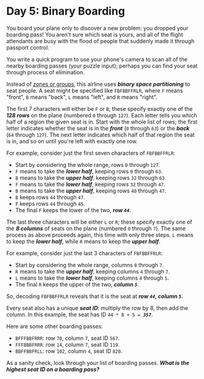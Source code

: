 # Day 5: Binary Boarding

You board your plane only to discover a new problem: you dropped your boarding pass! You aren't sure which seat is yours, and all of the flight attendants are busy with the flood of people that suddenly made it through passport control.

You write a quick program to use your phone's camera to scan all of the nearby boarding passes (your puzzle input); perhaps you can find your seat through process of elimination.

Instead of [zones or groups](https://www.youtube.com/watch?v=oAHbLRjF0vo), this airline uses **_binary space partitioning_** to seat people. A seat might be specified like `FBFBBFFRLR`, where `F` means "front", `B` means "back", `L` means "left", and `R` means "right".

The first 7 characters will either be `F` or `B`; these specify exactly one of the **_128 rows_** on the plane (numbered `0` through `127`). Each letter tells you which half of a region the given seat is in. Start with the whole list of rows; the first letter indicates whether the seat is in the **_front_** (`0` through `63`) or the **_back_** (`64` through `127`). The next letter indicates which half of that region the seat is in, and so on until you're left with exactly one row.

For example, consider just the first seven characters of `FBFBBFFRLR`:

- Start by considering the whole range, rows `0` through `127`.
- `F` means to take the **_lower half_**, keeping rows `0` through `63`.
- `B` means to take the **_upper half_**, keeping rows `32` through `63`.
- `F` means to take the **_lower half_**, keeping rows `32` through `47`.
- `B` means to take the **_upper half_**, keeping rows `40` through `47`.
- `B` keeps rows `44` through `47`.
- `F` keeps rows `44` through `45`.
- The final `F` keeps the lower of the two, **_row `44`_**.

The last three characters will be either `L` or `R`; these specify exactly one of the **_8 columns_** of seats on the plane (numbered `0` through `7`). The same process as above proceeds again, this time with only three steps. `L` means to keep the **_lower half_**, while `R` means to keep the **_upper half_**.

For example, consider just the last 3 characters of `FBFBBFFRLR`:

- Start by considering the whole range, columns `0` through `7`.
- `R` means to take the **_upper half_**, keeping columns `4` through `7`.
- `L` means to take the **_lower half_**, keeping columns `4` through `5`.
- The final `R` keeps the upper of the two, **_column `5`_**.

So, decoding `FBFBBFFRLR` reveals that it is the seat at **_row `44`, column `5`_**.

Every seat also has a unique **_seat ID_**: multiply the row by 8, then add the column. In this example, the seat has ID `44 * 8 + 5 = `**_`357`_**.

Here are some other boarding passes:

- `BFFFBBFRRR`: row `70`, column `7`, seat ID `567`.
- `FFFBBBFRRR`: row `14`, column `7`, seat ID `119`.
- `BBFFBBFRLL`: row `102`, column `4`, seat ID `820`.

As a sanity check, look through your list of boarding passes. **_What is the highest seat ID on a boarding pass?_**